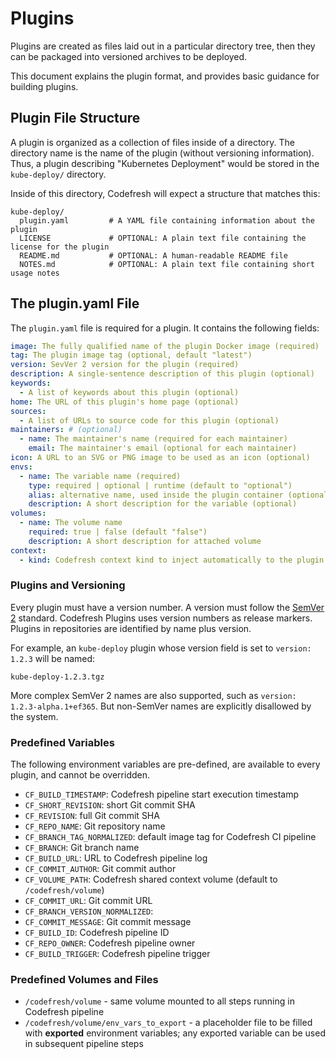 # Plugins

Plugins are created as files laid out in a particular directory tree,
then they can be packaged into versioned archives to be deployed.

This document explains the plugin format, and provides basic guidance for
building plugins.

## Plugin File Structure

A plugin is organized as a collection of files inside of a directory. The
directory name is the name of the plugin (without versioning information). Thus,
a plugin describing "Kubernetes Deployment" would be stored in the `kube-deploy/` directory.

Inside of this directory, Codefresh will expect a structure that matches this:

```
kube-deploy/
  plugin.yaml         # A YAML file containing information about the plugin
  LICENSE             # OPTIONAL: A plain text file containing the license for the plugin
  README.md           # OPTIONAL: A human-readable README file
  NOTES.md            # OPTIONAL: A plain text file containing short usage notes
```


## The plugin.yaml File

The `plugin.yaml` file is required for a plugin. It contains the following fields:

```yaml
image: The fully qualified name of the plugin Docker image (required)
tag: The plugin image tag (optional, default "latest")
version: SevVer 2 version for the plugin (required)
description: A single-sentence description of this plugin (optional)
keywords:
  - A list of keywords about this plugin (optional)
home: The URL of this plugin's home page (optional)
sources:
  - A list of URLs to source code for this plugin (optional)
maintainers: # (optional)
  - name: The maintainer's name (required for each maintainer)
    email: The maintainer's email (optional for each maintainer)
icon: A URL to an SVG or PNG image to be used as an icon (optional)
envs:
  - name: The variable name (required)
    type: required | optional | runtime (default to "optional")
    alias: alternative name, used inside the plugin container (optional)
    description: A short description for the variable (optional)
volumes:
  - name: The volume name
    required: true | false (default "false")
    description: A short description for attached volume
context:
  - kind: Codefresh context kind to inject automatically to the plugin
```


### Plugins and Versioning

Every plugin must have a version number. A version must follow the
[SemVer 2](http://semver.org/) standard. Codefresh Plugins uses version numbers as release markers. Plugins in repositories are identified by name plus version.

For example, an `kube-deploy` plugin whose version field is set to `version:
1.2.3` will be named:

```
kube-deploy-1.2.3.tgz
```

More complex SemVer 2 names are also supported, such as
`version: 1.2.3-alpha.1+ef365`. But non-SemVer names are explicitly
disallowed by the system.

### Predefined Variables

The following environment variables are pre-defined, are available to every plugin, and
cannot be overridden. 

- `CF_BUILD_TIMESTAMP`: Codefresh pipeline start execution timestamp
- `CF_SHORT_REVISION`: short Git commit SHA
- `CF_REVISION`: full Git commit SHA
- `CF_REPO_NAME`: Git repository name
- `CF_BRANCH_TAG_NORMALIZED`: default image tag for Codefresh CI pipeline 
- `CF_BRANCH`: Git branch name
- `CF_BUILD_URL`: URL to Codefresh pipeline log
- `CF_COMMIT_AUTHOR`: Git commit author
- `CF_VOLUME_PATH`: Codefresh shared context volume (default to `/codefresh/volume`)
- `CF_COMMIT_URL`: Git commit URL
- `CF_BRANCH_VERSION_NORMALIZED`: 
- `CF_COMMIT_MESSAGE`: Git commit message
- `CF_BUILD_ID`: Codefresh pipeline ID
- `CF_REPO_OWNER`: Codefresh pipeline owner
- `CF_BUILD_TRIGGER`: Codefresh pipeline trigger

### Predefined Volumes and Files

- `/codefresh/volume` - same volume mounted to all steps running in Codefresh pipeline
- `/codefresh/volume/env_vars_to_export` - a placeholder file to be filled with **exported** environment variables; any exported variable can be used in subsequent pipeline steps